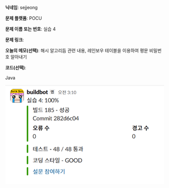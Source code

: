 **닉네임**: sejjeong

**문제 플랫폼**: POCU

**문제 이름 또는 번호**: 실습 4

**문제 링크**: 

**오늘의 메모(선택)**: 
            해시 알고리듬 관련 내용, 레인보우 테이블을 이용하여 평문 비밀번호 알아내기

            
**코드(선택)**:

Java

![alt text](알고_실습4.png)